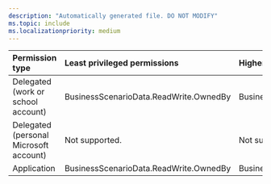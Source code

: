 ```yaml
---
description: "Automatically generated file. DO NOT MODIFY"
ms.topic: include
ms.localizationpriority: medium
---
```


|Permission type|Least privileged permissions|Higher privileged permissions|
|:---|:---|:---|
|Delegated (work or school account)|BusinessScenarioData.ReadWrite.OwnedBy|BusinessScenarioData.Read.OwnedBy|
|Delegated (personal Microsoft account)|Not supported.|Not supported.|
|Application|BusinessScenarioData.ReadWrite.OwnedBy|BusinessScenarioData.Read.OwnedBy|

